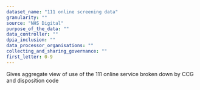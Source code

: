 ```yaml
---
dataset_name: "111 online screening data"
granularity: ""
source: "NHS Digital"
purpose_of_the_data: ""
data_controller: ""
dpia_inclusion: ""
data_processor_organisations: ""
collecting_and_sharing_governance: ""
first_letter: 0-9
---
```

Gives aggregate view of use of the 111 online service broken down by CCG and disposition code